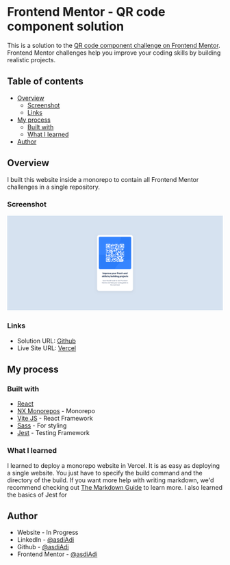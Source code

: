 # Frontend Mentor - QR code component solution

This is a solution to the [QR code component challenge on Frontend Mentor](https://www.frontendmentor.io/challenges/qr-code-component-iux_sIO_H). Frontend Mentor challenges help you improve your coding skills by building realistic projects. 

## Table of contents

- [Overview](#overview)
  - [Screenshot](#screenshot)
  - [Links](#links)
- [My process](#my-process)
  - [Built with](#built-with)
  - [What I learned](#what-i-learned)
- [Author](#author)

## Overview
I built this website inside a monorepo to contain all Frontend Mentor challenges in a single repository.

### Screenshot

[![](./src/assets/screenshot.png)](https://cta-qr-code-component.vercel.app/)

### Links

- Solution URL: [Github](https://github.com/asdiAdi/portfolio/tree/main/apps/qr-code-component)
- Live Site URL: [Vercel](https://cta-qr-code-component.vercel.app/)

## My process

### Built with

- [React](https://reactjs.org/)
- [NX Monorepos](https://nx.dev/) - Monorepo
- [Vite JS](https://vitejs.dev/) - React Framework
- [Sass](https://sass-lang.com/) - For styling
- [Jest](https://jestjs.io/) - Testing Framework

### What I learned
I learned to deploy a monorepo website in Vercel. It is as easy as deploying a single website. You just have to specify the build command and the directory of the build. 
If you want more help with writing markdown, we'd recommend checking out [The Markdown Guide](https://www.markdownguide.org/) to learn more.
I also learned the basics of Jest for 

## Author

- Website - In Progress
- LinkedIn - [@asdiAdi](https://www.linkedin.com/in/asdiAdi/)
- Github - [@asdiAdi](https://github.com/asdiAdi)
- Frontend Mentor - [@asdiAdi](https://www.frontendmentor.io/profile/asdiAdi)
